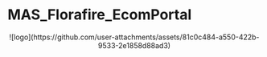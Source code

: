 # MAS_Florafire_EcomPortal

<div align="center">
  ![logo](https://github.com/user-attachments/assets/81c0c484-a550-422b-9533-2e1858d88ad3)
</div>
